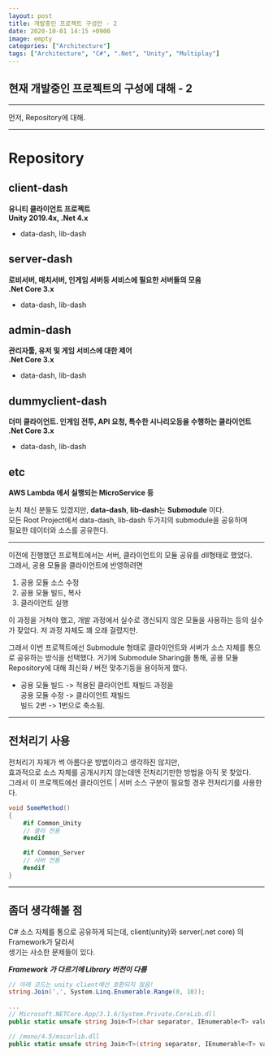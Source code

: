 ```yaml
---
layout: post
title: 개발중인 프로젝트 구성안 - 2
date: 2020-10-01 14:15 +0900
image: empty
categories: ["Architecture"]
tags: ["Architecture", "C#", ".Net", "Unity", "Multiplay"]
---
```


## 현재 개발중인 프로젝트의 구성에 대해 - 2

---


먼저, Repository에 대해.  

---
# Repository
## client-dash
**유니티 클라이언트 프로젝트**  
**Unity 2019.4x, .Net 4.x**
 * data-dash, lib-dash

## server-dash
**로비서버, 매치서버, 인게임 서버등 서비스에 필요한 서버들의 모음**  
**.Net Core 3.x**
 * data-dash, lib-dash

## admin-dash
**관리자툴, 유저 및 게임 서비스에 대한 제어**  
**.Net Core 3.x**
 * data-dash, lib-dash

## dummyclient-dash
**더미 클라이언트. 인게임 전투, API 요청, 특수한 시나리오등을 수행하는 클라이언트**  
**.Net Core 3.x**
 * data-dash, lib-dash

## etc
**AWS Lambda 에서 실행되는 MicroService 등**
<br>

눈치 채신 분들도 있겠지만, **data-dash**, **lib-dash**는 **Submodule** 이다.  
모든 Root Project에서 data-dash, lib-dash 두가지의 submodule을 공유하며   
필요한 데이터와 소스를 공유한다.  

---
이전에 진행했던 프로젝트에서는 서버, 클라이언트의 모듈 공유를 dll형태로 했었다.  
그래서, 공용 모듈을 클라이언트에 반영하려면  
1. 공용 모듈 소스 수정
2. 공용 모듈 빌드, 복사
3. 클라이언트 실행

이 과정을 거쳐야 했고, 개발 과정에서 실수로 갱신되지 않은 모듈을 사용하는 등의
실수가 잦았다. 저 과정 자체도 꽤 오래 걸렸지만.

그래서 이번 프로젝트에선 Submodule 형태로 클라이언트와 서버가 소스 자체를
통으로 공유하는 방식을 선택했다. 거기에 Submodule Sharing을 통해, 공용 모듈
Repository에 대해 최신화 / 버전 맞추기등을 용이하게 했다.

*  공용 모듈 빌드 -> 적용된 클라이언트 재빌드 과정을  
   공용 모듈 수정 -> 클라이언트 재빌드  
   빌드 2번 -> 1번으로 축소됨.

---
## 전처리기 사용
전처리기 자체가 썩 아름다운 방법이라고 생각하진 않지만,  
효과적으로 소스 자체를 공개시키지 않는데엔 전처리기만한 방법을 아직 못 찾았다.  
그래서 이 프로젝트에선 클라이언트 | 서버 소스 구분이 필요할 경우 전처리기를 사용한다.
```csharp
void SomeMethod()
{
    #if Common_Unity
    // 클라 전용
    #endif

    #if Common_Server
    // 서버 전용
    #endif
}
```
---
## 좀더 생각해볼 점
C# 소스 자체를 통으로 공유하게 되는데, client(unity)와 server(.net core) 의 
Framework가 달라서  
생기는 사소한 문제들이 있다.

***Framework 가 다르기에 Library 버전이 다름***
```csharp
// 아래 코드는 unity client에선 호환되지 않음!
string.Join(',', System.Linq.Enumerable.Range(0, 10));

...
// Microsoft.NETCore.App/3.1.6/System.Private.CoreLib.dll
public static unsafe string Join<T>(char separator, IEnumerable<T> values) => string.JoinCore<T>(&separator, 1, values);

// /mono/4.5/mscorlib.dll
public static unsafe string Join<T>(string separator, IEnumerable<T> values)
```